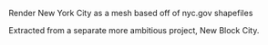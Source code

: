 Render New York City as a mesh based off of nyc.gov shapefiles

Extracted from a separate more ambitious project, New Block City.
